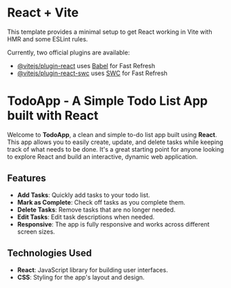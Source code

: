 # React + Vite

This template provides a minimal setup to get React working in Vite with HMR and some ESLint rules.

Currently, two official plugins are available:

- [@vitejs/plugin-react](https://github.com/vitejs/vite-plugin-react/blob/main/packages/plugin-react/README.md) uses [Babel](https://babeljs.io/) for Fast Refresh
- [@vitejs/plugin-react-swc](https://github.com/vitejs/vite-plugin-react-swc) uses [SWC](https://swc.rs/) for Fast Refresh

# TodoApp - A Simple Todo List App built with React

Welcome to **TodoApp**, a clean and simple to-do list app built using **React**. This app allows you to easily create, update, and delete tasks while keeping track of what needs to be done. It's a great starting point for anyone looking to explore React and build an interactive, dynamic web application.

## Features

- **Add Tasks**: Quickly add tasks to your todo list.
- **Mark as Complete**: Check off tasks as you complete them.
- **Delete Tasks**: Remove tasks that are no longer needed.
- **Edit Tasks**: Edit task descriptions when needed.
- **Responsive**: The app is fully responsive and works across different screen sizes.

## Technologies Used

- **React**: JavaScript library for building user interfaces.
- **CSS**: Styling for the app's layout and design.



